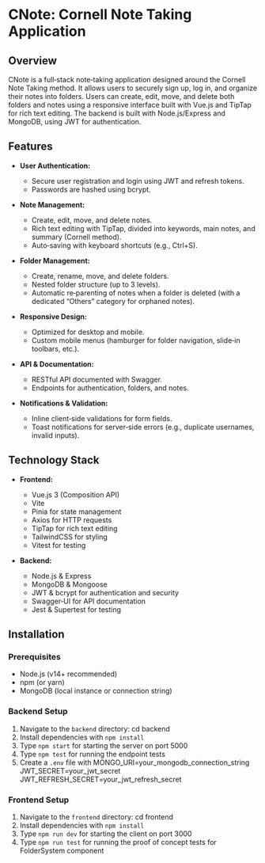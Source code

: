 # CNote: Cornell Note Taking Application

## Overview

CNote is a full‑stack note‑taking application designed around the Cornell Note Taking method. It allows users to securely sign up, log in, and organize their notes into folders. Users can create, edit, move, and delete both folders and notes using a responsive interface built with Vue.js and TipTap for rich text editing. The backend is built with Node.js/Express and MongoDB, using JWT for authentication.

## Features

- **User Authentication:**  
  - Secure user registration and login using JWT and refresh tokens.  
  - Passwords are hashed using bcrypt.

- **Note Management:**  
  - Create, edit, move, and delete notes.  
  - Rich text editing with TipTap, divided into keywords, main notes, and summary (Cornell method).  
  - Auto‑saving with keyboard shortcuts (e.g., Ctrl+S).

- **Folder Management:**  
  - Create, rename, move, and delete folders.  
  - Nested folder structure (up to 3 levels).  
  - Automatic re‑parenting of notes when a folder is deleted (with a dedicated “Others” category for orphaned notes).

- **Responsive Design:**  
  - Optimized for desktop and mobile.  
  - Custom mobile menus (hamburger for folder navigation, slide‑in toolbars, etc.).

- **API & Documentation:**  
  - RESTful API documented with Swagger.  
  - Endpoints for authentication, folders, and notes.

- **Notifications & Validation:**  
  - Inline client‑side validations for form fields.  
  - Toast notifications for server‑side errors (e.g., duplicate usernames, invalid inputs).

## Technology Stack

- **Frontend:**  
  - Vue.js 3 (Composition API)  
  - Vite  
  - Pinia for state management  
  - Axios for HTTP requests  
  - TipTap for rich text editing  
  - TailwindCSS for styling
  - Vitest for testing

- **Backend:**  
  - Node.js & Express  
  - MongoDB & Mongoose  
  - JWT & bcrypt for authentication and security  
  - Swagger‑UI for API documentation
  - Jest & Supertest for testing

## Installation

### Prerequisites

- Node.js (v14+ recommended)
- npm (or yarn)
- MongoDB (local instance or connection string)

### Backend Setup

1. Navigate to the `backend` directory:
   cd backend
2. Install dependencies with `npm install`
3. Type `npm start` for starting the server on port 5000
4. Type `npm test` for running the endpoint tests
5. Create a `.env` file with 
    MONGO_URI=your_mongodb_connection_string
    JWT_SECRET=your_jwt_secret
    JWT_REFRESH_SECRET=your_jwt_refresh_secret

### Frontend Setup

1. Navigate to the `frontend` directory:
   cd frontend
2. Install dependencies with `npm install`
3. Type `npm run dev` for starting the client on port 3000
4. Type `npm run test` for running the proof of concept tests for FolderSystem component